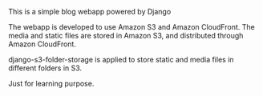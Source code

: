This is a simple blog webapp powered by Django

The webapp is developed to use Amazon S3 and Amazon CloudFront. The media and static files are stored in Amazon S3, and
distributed through Amazon CloudFront.

django-s3-folder-storage is applied to store static and media files in different folders in S3.

Just for learning purpose.
